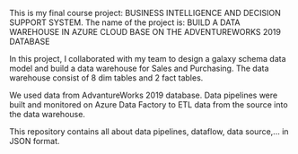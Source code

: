 This is my final course project: BUSINESS INTELLIGENCE AND DECISION SUPPORT SYSTEM.
The name of the project is: BUILD A DATA WAREHOUSE IN AZURE CLOUD BASE ON THE ADVENTUREWORKS 2019 DATABASE

In this project, I collaborated with my team to design a galaxy schema data model and build a data warehouse for Sales and Purchasing. The data warehouse consist of 8 dim tables and 2 fact tables. 
 
We used data from AdvantureWorks 2019 database. 
Data pipelines were built and monitored on Azure Data Factory to ETL data from the source into the data warehouse.

This repository contains all about data pipelines, dataflow, data source,... in JSON format.    
